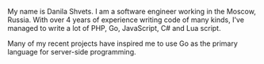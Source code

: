 My name is Danila Shvets. I am a software engineer working in the Moscow, Russia. With over 4 years of experience writing code of many kinds, I've managed to write a lot of PHP, Go, JavaScript, C# and Lua script.

Many of my recent projects have inspired me to use Go as the primary language for server-side programming.
